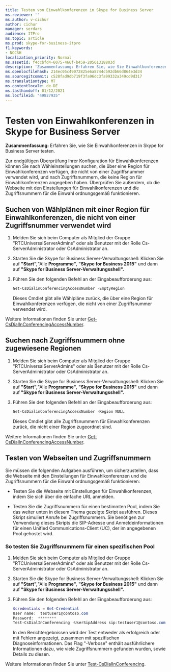 ```yaml
---
title: Testen von Einwahlkonferenzen in Skype for Business Server
ms.reviewer: ''
ms.author: v-cichur
author: cichur
manager: serdars
audience: ITPro
ms.topic: article
ms.prod: skype-for-business-itpro
f1.keywords:
- NOCSH
localization_priority: Normal
ms.assetid: f4ccbfd4-6075-466f-b459-20561318803d
description: 'Zusammenfassung: Erfahren Sie, wie Sie Einwahlkonferenzen in Skype for Business Server testen.'
ms.openlocfilehash: 214ec05c49072825e6a8744cb92db66d864e3d34
ms.sourcegitcommit: c528fad9db719f3fa96dc3fa99332a349cd9d317
ms.translationtype: MT
ms.contentlocale: de-DE
ms.lasthandoff: 01/12/2021
ms.locfileid: "49827935"
---
```

# <a name="test-dial-in-conferencing-in-skype-for-business-server"></a>Testen von Einwahlkonferenzen in Skype for Business Server
 
**Zusammenfassung:** Erfahren Sie, wie Sie Einwahlkonferenzen in Skype for Business Server testen.
  
Zur endgültigen Überprüfung Ihrer Konfiguration für Einwahlkonferenzen können Sie nach Wähleinstellungen suchen, die über eine Region für Einwahlkonferenzen verfügen, die nicht von einer Zugriffsnummer verwendet wird, und nach Zugriffsnummern, die keine Region für Einwahlkonferenzen angegeben haben. Überprüfen Sie außerdem, ob die Webseite mit den Einstellungen für Einwahlkonferenzen und die Zugriffsnummern für die Einwahl ordnungsgemäß funktionieren.
  
## <a name="find-dial-plans-with-a-dial-in-conferencing-region-that-is-not-used-by-an-access-number"></a>Suchen von Wählplänen mit einer Region für Einwahlkonferenzen, die nicht von einer Zugriffsnummer verwendet wird

1. Melden Sie sich beim Computer als Mitglied der Gruppe "RTCUniversalServerAdmins" oder als Benutzer mit der Rolle Cs-ServerAdministrator oder CsAdministrator an.
    
2. Starten Sie die Skype for Business Server-Verwaltungsshell: Klicken Sie auf **"Start",**"Alle **Programme",** **"Skype for Business 2015"** und dann auf **"Skype for Business Server-Verwaltungsshell".**
    
3. Führen Sie den folgenden Befehl an der Eingabeaufforderung aus:
    
   ```PowerShell
   Get-CsDialinConferencingAccessNumber -EmptyRegion
   ```

    Dieses Cmdlet gibt alle Wählpläne zurück, die über eine Region für Einwahlkonferenzen verfügen, die nicht von einer Zugriffsnummer verwendet wird.
    
Weitere Informationen finden Sie unter [Get-CsDialInConferencingAccessNumber](https://docs.microsoft.com/powershell/module/skype/get-csdialinconferencingaccessnumber?view=skype-ps).
  
## <a name="find-access-numbers-without-assigned-regions"></a>Suchen nach Zugriffsnummern ohne zugewiesene Regionen

1. Melden Sie sich beim Computer als Mitglied der Gruppe "RTCUniversalServerAdmins" oder als Benutzer mit der Rolle Cs-ServerAdministrator oder CsAdministrator an.
    
2. Starten Sie die Skype for Business Server-Verwaltungsshell: Klicken Sie auf **"Start",**"Alle **Programme",** **"Skype for Business 2015"** und dann auf **"Skype for Business Server-Verwaltungsshell".**
    
3. Führen Sie den folgenden Befehl an der Eingabeaufforderung aus:
    
   ```PowerShell
   Get-CsDialinConferencingAccessNumber -Region NULL
   ```

    Dieses Cmdlet gibt alle Zugriffsnummern für Einwahlkonferenzen zurück, die nicht einer Region zugeordnet sind.
    
Weitere Informationen finden Sie unter [Get-CsDialInConferencingAccessNumber](https://docs.microsoft.com/powershell/module/skype/get-csdialinconferencingaccessnumber?view=skype-ps).
  
## <a name="test-webpage-and-access-numbers"></a>Testen von Webseiten und Zugriffsnummern

Sie müssen die folgenden Aufgaben ausführen, um sicherzustellen, dass die Webseite mit den Einstellungen für Einwahlkonferenzen und die Zugriffsnummern für die Einwahl ordnungsgemäß funktionieren:
  
- Testen Sie die Webseite mit Einstellungen für Einwahlkonferenzen, indem Sie sich über die einfache URL anmelden.
    
- Testen Sie die Zugriffsnummern für einen bestimmten Pool, indem Sie das weiter unten in diesem Thema gezeigte Skript ausführen. Dieses Skript simuliert Anrufe bei Zugriffsnummern. Sie benötigen zur Verwendung dieses Skripts die SIP-Adresse und Anmeldeinformationen für einen Unified Communications-Client (UC), der im angegebenen Pool gehostet wird.
    
### <a name="to-test-access-numbers-for-a-specific-pool"></a>So testen Sie Zugriffsnummern für einen spezifischen Pool

1. Melden Sie sich beim Computer als Mitglied der Gruppe "RTCUniversalServerAdmins" oder als Benutzer mit der Rolle Cs-ServerAdministrator oder CsAdministrator an.
    
2. Starten Sie die Skype for Business Server-Verwaltungsshell: Klicken Sie auf **"Start",**"Alle **Programme",** **"Skype for Business 2015"** und dann auf **"Skype for Business Server-Verwaltungsshell".**
    
3. Führen Sie den folgenden Befehl an der Eingabeaufforderung aus:
    
   ```PowerShell
   $credentials = Get-Credential
   User name:  testuser1@contoso.com
   Password:  ********
   Test-CsDialInConferencing -UserSipAddress sip:testuser1@contoso.com -UserCredential $credentials -TargetFqdn <serverName>.<domainName>.com -Verbose
   ```

    In den Berichtergebnissen wird der Test entweder als erfolgreich oder mit Fehlern angezeigt, zusammen mit spezifischen Diagnoseinformationen. Das Flag "-Verbose" enthält ausführlichere Informationen dazu, wie viele Zugriffsnummern gefunden wurden, sowie Details zu diesen.
    
Weitere Informationen finden Sie unter [Test-CsDialInConferencing](https://docs.microsoft.com/powershell/module/skype/test-csdialinconferencing?view=skype-ps).
  

